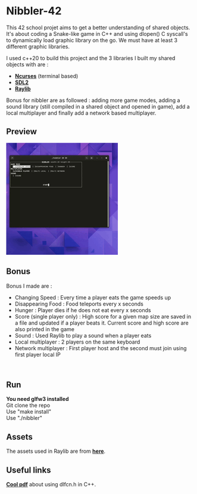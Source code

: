 # **Nibbler-42**

This 42 school projet aims to get a better understanding of shared objects. It's about coding a Snake-like game in C++ and using dlopen() C syscall's to dynamically load graphic library on the go. We must have at least 3 different graphic libraries.

I used c++20 to build this project and the 3 libraries I built my shared objects with are : 
- [**Ncurses**](https://github.com/mirror/ncurses) (terminal based)
- [**SDL2**](https://github.com/libsdl-org/SDL)
- [**Raylib**](https://github.com/raysan5/raylib)

Bonus for nibbler are as followed : adding more game modes, adding a sound library (still compiled in a shared object and opened in game), add a local multiplayer and finally add a network based multiplayer.

## Preview
![screencast of a Snake game rendered with the 3 libraris](https://github.com/LouisTruch/42-nibbler/blob/master/.github/gif.gif)

## Bonus
Bonus I made are :
- Changing Speed : Every time a player eats the game speeds up
- Disappearing Food : Food teleports every x seconds
- Hunger : Player dies if he does not eat every x seconds
- Score (single player only) : High score for a given map size are saved in a file and updated if a player beats it. Current score and high score are also printed in the game
- Sound : Used Raylib to play a sound when a player eats
- Local multiplayer : 2 players on the same keyboard
- Network multiplayer : First player host and the second must join using first player local IP 
<br />

## **Run**
**You need glfw3 installed**<br />
Git clone the repo <br />
Use "make install" <br />
Use "./nibbler" <br />

## Assets
The assets used in Raylib are from [**here**](https://opengameart.org/content/snake-game-assets).

## Useful links
[**Cool pdf**](https://tldp.org/HOWTO/pdf/C++-dlopen.pdf) about using dlfcn.h in C++.